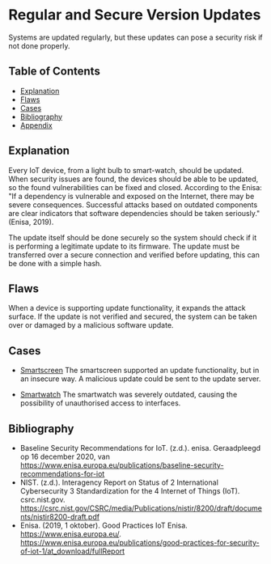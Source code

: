 # Regular and Secure Version Updates

Systems are updated regularly, but these updates can pose a security risk if not done properly.

## Table of Contents

- [Explanation](#explanation)
- [Flaws](#flaws)
- [Cases](#cases)
- [Bibliography](#bibliography)
- [Appendix](#appendix)

## Explanation

Every IoT device, from a light bulb to smart-watch, should be updated. When security issues are found, the devices should be able to be updated, so the found vulnerabilities can be fixed and closed. According to the Enisa: "If a dependency is vulnerable and exposed on the Internet, there may be severe consequences. Successful attacks based on outdated components are clear indicators that software dependencies should be taken seriously."(Enisa, 2019).

The update itself should be done securely so the system should check if it is performing a legitimate update to its firmware. The update must be transferred over a secure connection and verified before updating, this can be done with a simple hash.

## Flaws

When a device is supporting update functionality, it expands the attack surface. If the update is not verified and secured, the system can be taken over or damaged by a malicious software update.

## Cases

- [Smartscreen](cases/smartscreen#Vulnerabilities)
The smartscreen supported an update functionality, but in an insecure way. A malicious update could be sent to the update server.

- [Smartwatch](cases/smartwatch#Vulnerabilities)
The smartwatch was severely outdated, causing the possibility of unauthorised access to interfaces.

## Bibliography

- Baseline Security Recommendations for IoT. (z.d.). enisa. Geraadpleegd op 16 december 2020, van https://www.enisa.europa.eu/publications/baseline-security-recommendations-for-iot
- NIST. (z.d.). Interagency Report on Status of 2 International Cybersecurity 3 Standardization for the 4 Internet of Things (IoT). csrc.nist.gov. https://csrc.nist.gov/CSRC/media/Publications/nistir/8200/draft/documents/nistir8200-draft.pdf
- Enisa. (2019, 1 oktober). Good Practices IoT Enisa. https://www.enisa.europa.eu/. https://www.enisa.europa.eu/publications/good-practices-for-security-of-iot-1/at_download/fullReport 